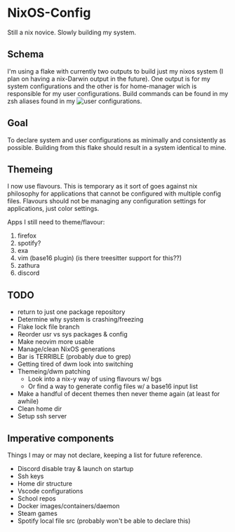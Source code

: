 # NixOS-Config

Still a nix novice. Slowly building my system.


## Schema

I'm using a flake with currently two outputs to build just my nixos system (I plan on having a nix-Darwin output in the future). One output is for my system configurations and the other is for home-manager wich is responsible for my user configurations. Build commands can be found in my zsh aliases found in my ![user configurations](home.nix).


## Goal

To declare system and user configurations as minimally and consistently as possible. Building from this flake should result in a system identical to mine.

## Themeing

I now use flavours. This is temporary as it sort of goes against nix philosophy for applications that cannot be configured with multiple config files. Flavours should not be managing any configuration settings for applications, just color settings.

Apps I still need to theme/flavour:
  1. firefox
  2. spotify?
  3. exa
  4. vim (base16 plugin) (is there treesitter support for this??)
  5. zathura
  6. discord

## TODO
* return to just one package repository
* Determine why system is crashing/freezing
* Flake lock file branch
* Reorder usr vs sys packages & config
* Make neovim more usable
* Manage/clean NixOS generations 
* Bar is TERRIBLE (probably due to grep)
* Getting tired of dwm look into switching
* Themeing/dwm patching
  * Look into a nix-y way of using flavours w/ bgs
  * Or find a way to generate config files w/ a base16 input list
* Make a handful of decent themes then never theme again (at least for awhile)
* Clean home dir
* Setup ssh server

## Imperative components

Things I may or may not declare, keeping a list for future reference.

* Discord disable tray & launch on startup
* Ssh keys
* Home dir structure
* Vscode configurations
* School repos
* Docker images/containers/daemon
* Steam games
* Spotify local file src (probably won't be able to declare this)
